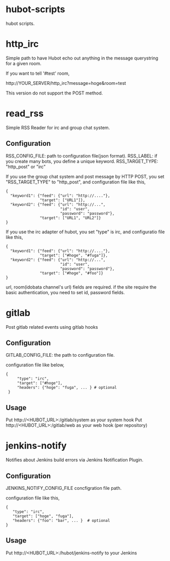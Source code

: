 hubot-scripts
=============

hubot scripts.

# http_irc

Simple path to have Hubot echo out anything in the message querystring for a given room.

If you want to tell '#test' room,

http://YOUR_SERVER/http_irc?message=hoge&room=test

This version do not support the POST method.

# read_rss

Simple RSS Reader for irc and group chat system.

## Configuration

RSS_CONFIG_FILE: path to configuration file(json format).
RSS_LABEL:       if you create many bots, you define a unique keyword.
RSS_TARGET_TYPE: "http_post" or "irc"


If you use the group chat system and post message by HTTP POST, you set "RSS_TARGET_TYPE" to "http_post", and configuration file like this,

    {
      "keyword1": {"feed": {"url": "http://...."},
                   "target": ["URL1"]},
      "keyword2": {"feed": {"url": "http://...",
                            "id": "user",
                            "password": "password"},
                   "target": ["URL1", "URL2"]}
    }

If you use the irc adapter of hubot, you set "type" is irc, and configuratio file like this,

    {
      "keyword1": {"feed": {"url": "http://...."},
                   "target": ["#hoge", "#fuga"]},
      "keyword2": {"feed": {"url": "http://...",
                            "id": "user",
                            "password": "password"},
                   "target": ["#hoge", "#foo"]}
    }

url, room(idobata channel's url) fields are required. if the site require the basic
authentication, you need to set id, password fields.

# gitlab

Post gitlab related events using gitlab hooks

## Configuration

GITLAB_CONFIG_FILE: the path to configuration file.

configuration file like below,

    {
         "type": "irc",
         "target": ["#hoge"],
         "headers": {"hoge": "fuga", ... } # optional
     }

## Usage

Put http://<HUBOT_URL>:<PORT>/gitlab/system as your system hook
Put http://<HUBOT_URL>:<PORT>/gitlab/web as your web hook (per repository)

# jenkins-notify

Notifies about Jenkins build errors via Jenkins Notification Plugin.

## Configuration

JENKINS_NOTIFY_CONFIG_FILE concfigration file path.

configuration file like this,

    {
       "type": "irc",
       "target": ["hoge", "fuga"],
       "headers": {"foo": "bar", ... }  # optional
    }

## Usage

Put http://<HUBOT_URL>:<PORT>/hubot/jenkins-notify to your Jenkins
